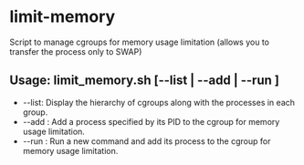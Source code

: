 # limit-memory
Script to manage cgroups for memory usage limitation (allows you to transfer the process only to SWAP)

## Usage: limit_memory.sh [--list | --add <PID> | --run <Command>]

- --list: Display the hierarchy of cgroups along with the processes in each group.
- --add <PID>: Add a process specified by its PID to the cgroup for memory usage limitation.
- --run <Command>: Run a new command and add its process to the cgroup for memory usage limitation.
